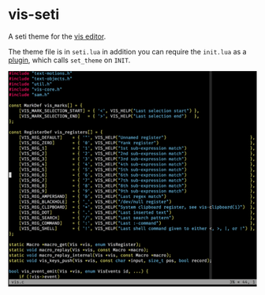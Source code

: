 # vis-seti

A seti theme for the [vis editor](https://github.com/martanne/vis). 

The theme file is in `seti.lua` in addition you can require the `init.lua` as
a [plugin](https://github.com/martanne/vis/wiki/Plugins), which calls `set_theme` on `INIT`.

![Screenshot](screenshot.png)

